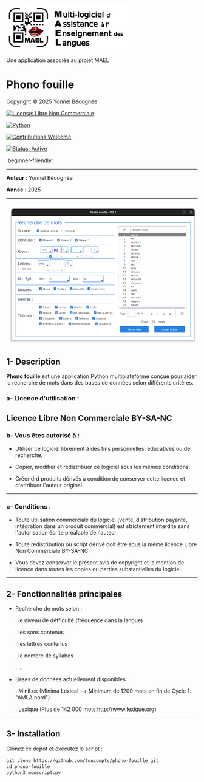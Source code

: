 ![MAEL](./readme_assets/Logo-MAEL-120.png "Logo du projet MAEL")

Une application associée au projet MAEL

# Phono fouille

Copyright © 2025 Yonnel Bécognée

[//]: # (This may be the most platform independent comment)

[![License: Libre Non Commerciale](https://img.shields.io/badge/license-Libre%20Non%20Commerciale-blue.svg)](./LICENSE)

[![Python](https://img.shields.io/badge/python-3.10%2B-blue.svg)](https://www.python.org/)

[![Contributions Welcome](https://img.shields.io/badge/contributions-welcome-brightgreen.svg)](#contributing)

[![Status: Active](https://img.shields.io/badge/status-active-success.svg)]()

:beginner-friendly:

---

**Auteur** : Yonnel Bécognée

**Année** : 2025

---

![](https://github.com/Yobeco/MAEL_Phono_fouille/blob/main/readme_assets/Phonofouille_V01.png)


## 1- Description

**Phono fouille** est une application Python multiplateforme conçue pour aider la recherche de mots dans des bases de données selon différents critères.


### a- Licence d'utilisation : 

**Licence Libre Non Commerciale** BY-SA-NC
---
### b- Vous êtes autorisé à :

- Utiliser ce logiciel librement à des fins personnelles, éducatives ou de recherche.

- Copier, modifier et redistribuer ce logiciel sous les mêmes conditions.

- Créer drd produits dérivés à condition de conserver cette licence et d'attribuer l'auteur original.
---
### c- Conditions :

- Toute utilisation commerciale du logiciel (vente, distribution payante, intégration dans un produit commercial) est strictement interdite sans l'autorisation écrite préalable de l'auteur.

- Toute redistribution ou script dérivé doit être sous la même licence Libre Non Commerciale BY-SA-NC

- Vous devez conserver le présent avis de copyright et la mention de licence dans toutes les copies ou parties substantielles du logiciel.

---

## 2- Fonctionnalités principales

- Recherche de mots selon :

    . le niveau de défficulté (fréquence dans la langue)

    . les sons contenus

    . les lettres contenus

    . le nombre de syllabes

    . ...


- Bases de données actuellement disponibles :

    . MiniLex (Minima Lexical ⟶ Minimum de 1200 mots en fin de Cycle 1. "AMLA nord")

    . Lexique (Plus de 142 000 mots http://www.lexique.org)

---

## 3- Installation

Clonez ce dépôt et exécutez le script :

    git clone https://github.com/toncompte/phono-fouille.git
    cd phono-fouille
    python3 monscript.py